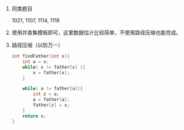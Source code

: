 1.  同类题目

    1021, 1107, 1114, 1118

2.  使用并查集模板即可，这里数据估计比较简单，不使用路径压缩也能完成。

3.  路径压缩（以防万一）

    ```cpp
    int findFather(int x){
    	int a = x;
    	while( x != father[x] ){
    		x = father[x];
    	}
    
    	while( a != father[a]){
    		int z = a;
    		a = father[a];
    		father[z] = x;
    	}
    	return x;
    }
    ```
    